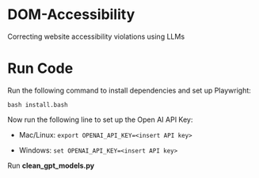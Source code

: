 # DOM-Accessibility
Correcting website accessibility violations using LLMs

# Run Code
Run the following command to install dependencies and set up Playwright:

`bash install.bash`

Now run the following line to set up the Open AI API Key:

* Mac/Linux:
```export OPENAI_API_KEY=<insert API key>```

* Windows:
```set OPENAI_API_KEY=<insert API key>```

Run **clean_gpt_models.py**
